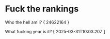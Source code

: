 # Fuck the rankings

Who the hell am I?
{ 24622164 }

What fucking year is it?
[ 2025-03-31T10:03:20Z ]
